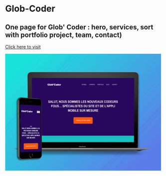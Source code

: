 # Glob-Coder

## One page for Glob' Coder : hero, services, sort with portfolio project, team, contact)

[Click here to visit](https://virginiepateyron.github.io/Glob-Coder.github.io/)

<img src="mockup-globcoder.png" alt="image de mise en situation de la one page Glob Coder" width="500" />

